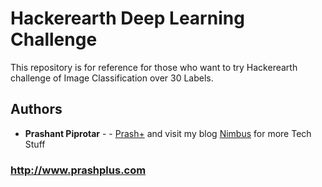 # Hackerearth Deep Learning Challenge

This repository is for reference for those who want to try Hackerearth challenge of Image Classification over 30 Labels.

## Authors

* **Prashant Piprotar** - - [Prash+](https://github.com/prashplus)
and visit my blog [Nimbus](http://prashplus.blogspot.com) for more Tech Stuff
### http://www.prashplus.com